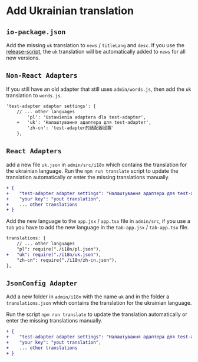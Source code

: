 # Add Ukrainian translation

## `io-package.json`

Add the missing `uk` translation to `news` / `titleLang` and `desc`.
If you use the [release-script](https://github.com/AlCalzone/release-script), the `uk` translation will be automatically added to `news` for all new versions.

## `Non-React Adapters`

If you still have an old adapter that still uses `admin/words.js`, then add the `uk` translation to `words.js`.

```diff
'test-adapter adapter settings': {
	// ... other languages
        'pl': 'Ustawienia adaptera dla test-adapter',
    +   'uk': 'Налаштування адаптера для test-adapter',
        'zh-cn': 'test-adapter的适配器设置'
    },
```

## `React Adapters`

add a new file `uk.json` in `admin/src/i18n` which contains the translation for the ukrainian language.
Run the `npm run translate` script to update the translation automatically or enter the missing translations manually.

```diff
+ {
+    "test-adapter adapter settings": "Налаштування адаптера для test-adapter",
+    "your key": "yout translation",
+    ... other translations
+ }
```

Add the new language to the `app.jsx` / `app.tsx` file in `admin/src`, if you use a `tab` you have to add the new language in the `tab-app.jsx` / `tab-app.tsx` file.

```diff
translations: {
	// ... other languages
	"pl": require("./i18n/pl.json"),
+	"uk": require("./i18n/uk.json"),
	"zh-cn": require("./i18n/zh-cn.json"),
},
```

## `JsonConfig Adapter`

Add a new folder in `admin/i18n` with the name `uk` and in the folder a `translations.json` which contains the translation for the ukrainian language.

Run the script `npm run translate` to update the translation automatically or enter the missing translations manually.

```diff
+ {
+    "test-adapter adapter settings": "Налаштування адаптера для test-adapter",
+    "your key": "yout translation",
+    ... other translations
+ }
```
